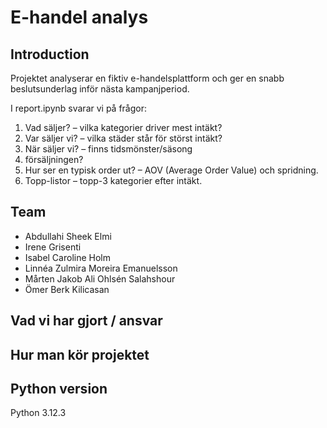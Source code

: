 # E-handel analys

## Introduction
Projektet analyserar en fiktiv e-handelsplattform och ger en snabb beslutsunderlag inför nästa kampanjperiod.

I report.ipynb svarar vi på frågor:
1. Vad säljer? – vilka kategorier driver mest intäkt?
2. Var säljer vi? – vilka städer står för störst intäkt?
3. När säljer vi? – finns tidsmönster/säsong 
4. försäljningen?
5. Hur ser en typisk order ut? – AOV (Average Order Value) och spridning.
6. Topp-listor – topp-3 kategorier efter intäkt.

## Team
- Abdullahi Sheek Elmi
- Irene Grisenti
- Isabel Caroline Holm
- Linnéa Zulmira Moreira Emanuelsson
- Mårten Jakob Ali Ohlsén Salahshour
- Ömer Berk Kilicasan

## Vad vi har gjort / ansvar


## Hur man kör projektet


## Python version
Python 3.12.3